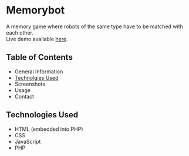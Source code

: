 # Memorybot
A memory game where robots of the same type have to be matched with each other.\
Live demo available [here](https://memorybot-av01.herokuapp.com/).

## Table of Contents
- General Information
- [Technolgies Used](./technologies-used)
- Screenshots
- Usage
- Contact

## Technologies Used
- HTML (embedded into PHP)
- CSS
- JavaScript
- PHP
